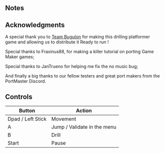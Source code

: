## Notes

## Acknowledgments

A special thank you to [Team Bugulon](https://team-bugulon.itch.io/) for making this drilling platformer game and allowing us to distribute it Ready to run !

Special thanks to Fraxinus88, for making a killer tutorial on porting Game Maker games;

Special thanks to JanTrueno for helping me fix the no music bug;

And finally a big thanks to our fellow testers and great port makers from the PortMaster Discord.

## Controls

| Button | Action |
|--|--| 
|Dpad / Left Stick|Movement|
|A|Jump / Validate in the menu|
|B|Drill|
|Start|Pause|


